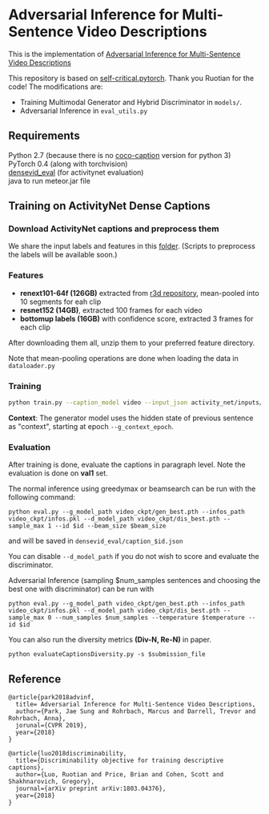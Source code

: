 # Adversarial Inference for Multi-Sentence Video Descriptions

This is the implementation of [Adversarial Inference for Multi-Sentence Video Descriptions](https://arxiv.org/pdf/1812.05634.pdf)

This repository is based on [self-critical.pytorch](https://github.com/ruotianluo/self-critical.pytorch). Thank you Ruotian for the code! The modifications are:
- Training Multimodal Generator and Hybrid Discriminator in `models/`.
- Adversarial Inference in `eval_utils.py`

## Requirements
Python 2.7 (because there is no [coco-caption](https://github.com/tylin/coco-caption) version for python 3)  
PyTorch 0.4 (along with torchvision)  
[densevid_eval](https://github.com/jamespark3922/densevid_eval) (for activitynet evaluation)  
java to run meteor.jar file

## Training on ActivityNet Dense Captions

### Download ActivityNet captions and preprocess them
We share the input labels and features in this [folder](https://drive.google.com/drive/u/0/folders/1Xaw8yaVa-V63KOL3m3JnRFfkmPtgfeO1). (Scripts to preprocess the labels will be available soon.)

### Features
- **renext101-64f (126GB)** extracted from [r3d repository](https://github.com/kenshohara/video-classification-3d-cnn-pytorch), mean-pooled into 10 segments for eah clip
- **resnet152 (14GB)**, extracted 100 frames for each video
- **bottomup labels (16GB)** with confidence score, extracted 3 frames for each clip

After downloading them all, unzip them to your preferred feature directory.

Note that mean-pooling operations are done when loading the data in `dataloader.py`

### Training
```bash
python train.py --caption_model video --input_json activity_net/inputs/video_data_dense.json --input_fc_dir activity_net/feats/resnext101-64f/ --input_img_dir activity_net/feats/resnet152/ --input_box_dir activity_net/feats/bottomup/ --input_label_h5 activity_net/inputs/video_data_dense_label.h5 --glove_npy activity_net/inputs/glove.npy --learning_rate 5e-4 --learning_rate_decay_start 0 --scheduled_sampling_start 0 --checkpoint_path video_ckpt --val_videos_use -1 --losses_print_every 10 --batch_size 16 --language_eval 1
```
**Context**: The generator model uses the hidden state of previous sentence as "context", starting at epoch `--g_context_epoch`.

### Evaluation
After training is done, evaluate the captions in paragraph level. Note the evaluation is done on **val1** set.

The normal inference using greedymax or beamsearch can be run with the following command:
```angular2html
python eval.py --g_model_path video_ckpt/gen_best.pth --infos_path video_ckpt/infos.pkl --d_model_path video_ckpt/dis_best.pth --sample_max 1 --id $id --beam_size $beam_size
```
and will be saved in `densevid_eval/caption_$id.json`

You can disable `--d_model_path` if you do not wish to score and evaluate the discriminator.

Adversarial Inference (sampling $num_samples sentences and choosing the best one with discriminator) can be run with 
```angular2html
python eval.py --g_model_path video_ckpt/gen_best.pth --infos_path video_ckpt/infos.pkl --d_model_path video_ckpt/dis_best.pth --sample_max 0 --num_samples $num_samples --temperature $temperature --id $id
```

You can also run the diversity metrics **(Div-N, Re-N)** in paper.
```angular2html
python evaluateCaptionsDiversity.py -s $submission_file
```

## Reference

```
@article{park2018advinf,
  title= Adversarial Inference for Multi-Sentence Video Descriptions,
  author={Park, Jae Sung and Rohrbach, Marcus and Darrell, Trevor and Rohrbach, Anna},
  jorunal={CVPR 2019},
  year={2018}
}

@article{luo2018discriminability,
  title={Discriminability objective for training descriptive captions},
  author={Luo, Ruotian and Price, Brian and Cohen, Scott and Shakhnarovich, Gregory},
  journal={arXiv preprint arXiv:1803.04376},
  year={2018}
}
```